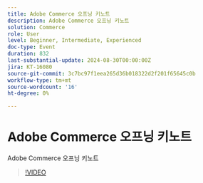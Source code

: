 ```yaml
---
title: Adobe Commerce 오프닝 키노트
description: Adobe Commerce 오프닝 키노트
solution: Commerce
role: User
level: Beginner, Intermediate, Experienced
doc-type: Event
duration: 832
last-substantial-update: 2024-08-30T00:00:00Z
jira: KT-16080
source-git-commit: 3c7bc97f1eea265d36b018322d2f201f65645c0b
workflow-type: tm+mt
source-wordcount: '16'
ht-degree: 0%

---
```



# Adobe Commerce 오프닝 키노트

Adobe Commerce 오프닝 키노트

>[!VIDEO](https://video.tv.adobe.com/v/3453954/?learn=on&captions=kor)
